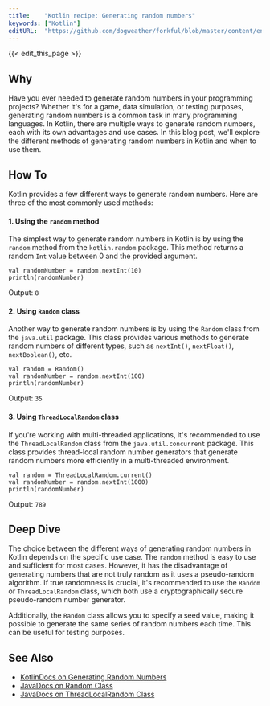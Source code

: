 ```yaml
---
title:    "Kotlin recipe: Generating random numbers"
keywords: ["Kotlin"]
editURL:  "https://github.com/dogweather/forkful/blob/master/content/en/kotlin/generating-random-numbers.md"
---
```


{{< edit_this_page >}}

## Why

Have you ever needed to generate random numbers in your programming projects? Whether it's for a game, data simulation, or testing purposes, generating random numbers is a common task in many programming languages. In Kotlin, there are multiple ways to generate random numbers, each with its own advantages and use cases. In this blog post, we'll explore the different methods of generating random numbers in Kotlin and when to use them.

## How To

Kotlin provides a few different ways to generate random numbers. Here are three of the most commonly used methods:

#### 1. Using the `random` method

The simplest way to generate random numbers in Kotlin is by using the `random` method from the `kotlin.random` package. This method returns a random `Int` value between 0 and the provided argument.

```
val randomNumber = random.nextInt(10)
println(randomNumber)
```

Output: `8`

#### 2. Using `Random` class

Another way to generate random numbers is by using the `Random` class from the `java.util` package. This class provides various methods to generate random numbers of different types, such as `nextInt()`, `nextFloat()`, `nextBoolean()`, etc.

```
val random = Random()
val randomNumber = random.nextInt(100)
println(randomNumber)
```

Output: `35`

#### 3. Using `ThreadLocalRandom` class

If you're working with multi-threaded applications, it's recommended to use the `ThreadLocalRandom` class from the `java.util.concurrent` package. This class provides thread-local random number generators that generate random numbers more efficiently in a multi-threaded environment.

```
val random = ThreadLocalRandom.current()
val randomNumber = random.nextInt(1000)
println(randomNumber)
```

Output: `789`

## Deep Dive

The choice between the different ways of generating random numbers in Kotlin depends on the specific use case. The `random` method is easy to use and sufficient for most cases. However, it has the disadvantage of generating numbers that are not truly random as it uses a pseudo-random algorithm. If true randomness is crucial, it's recommended to use the `Random` or `ThreadLocalRandom` class, which both use a cryptographically secure pseudo-random number generator.

Additionally, the `Random` class allows you to specify a seed value, making it possible to generate the same series of random numbers each time. This can be useful for testing purposes.

## See Also

- [KotlinDocs on Generating Random Numbers](https://kotlinlang.org/api/latest/jvm/stdlib/kotlin.random/index.html)
- [JavaDocs on Random Class](https://docs.oracle.com/javase/8/docs/api/java/util/Random.html)
- [JavaDocs on ThreadLocalRandom Class](https://docs.oracle.com/javase/8/docs/api/java/util/concurrent/ThreadLocalRandom.html)
